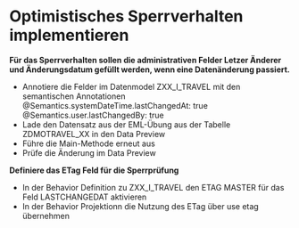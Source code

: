 # Optimistisches Sperrverhalten implementieren

**Für das Sperrverhalten sollen die administrativen Felder Letzer Änderer und Änderungsdatum gefüllt werden,
wenn eine Datenänderung passiert.**<br>
- Annotiere die Felder im Datenmodel ZXX_I_TRAVEL mit den semantischen Annotationen<br>
    @Semantics.systemDateTime.lastChangedAt: true<br>
    @Semantics.user.lastChangedBy: true<br>
- Lade den Datensatz aus der EML-Übung aus der Tabelle ZDMOTRAVEL_XX in den Data Preview<br>
- Führe die Main-Methode erneut aus<br>
- Prüfe die Änderung im Data Preview<br>

**Definiere das ETag Feld für die Sperrprüfung**<br>
- In der Behavior Definition zu ZXX_I_TRAVEL den ETAG MASTER für das Feld LASTCHANGEDAT aktivieren<br>
- In der Behavior Projektionn die Nutzung des ETag über use etag übernehmen<br>
  

